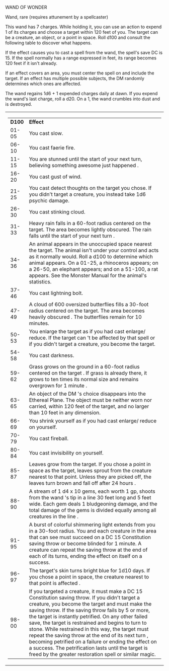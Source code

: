 
WAND OF WONDER

Wand, rare (requires attunement by a spellcaster)

This wand has 7 charges. While holding it, you can use an action to expend 1 of its charges and choose a target within 120 feet of you. The target can be a creature, an object, or a point in space. Roll d100 and consult the following table to discover what happens.

If the effect causes you to cast a spell from the wand, the spell's save DC is 15. If the spell normally has a range expressed in feet, its range becomes 120 feet if it isn't already.

If an effect covers an area, you must center the spell on and include the target. If an effect has multiple possible subjects, the DM randomly determines which ones are affected.

The wand regains 1d6 + 1 expended charges daily at dawn. If you expend the wand's last charge, roll a d20. On a 1, the wand crumbles into dust and is destroyed.

<table><tbody><tr class="odd"><td><table><tbody><tr class="odd"><td><strong>D100</strong></td><td><strong>Effect</strong></td></tr><tr class="even"><td>01-05</td><td>You cast slow.</td></tr><tr class="odd"><td>06- 10</td><td>You cast faerie fire.</td></tr><tr class="even"><td>11-15</td><td>You are stunned until the start of your next turn, believing something awesome just happened .</td></tr><tr class="odd"><td>16-20</td><td>You cast gust of wind.</td></tr><tr class="even"><td>21-25</td><td>You cast detect thoughts on the target you chose. If you didn't target a creature, you instead take 1d6 psychic damage.</td></tr><tr class="odd"><td>26-30</td><td>You cast stinking cloud.</td></tr><tr class="even"><td>31-33</td><td>Heavy rain falls in a 60-foot radius centered on the target. The area becomes lightly obscured. The rain falls until the start of your next turn .</td></tr><tr class="odd"><td>34-36</td><td>An animal appears in the unoccupied space nearest the target. The animal isn't under your control and acts as it normally would. Roll a d100 to determine which animal appears. On a 01-25, a rhinoceros appears; on a 26-50, an elephant appears; and on a 51-100, a rat appears. See the Monster Manual for the animal's statistics.</td></tr><tr class="even"><td>37-46</td><td>You cast lightning bolt.</td></tr><tr class="odd"><td>47-49</td><td>A cloud of 600 oversized butterflies fills a 30-foot radius centered on the target. The area becomes heavily obscured . The butterflies remain for 10 minutes.</td></tr><tr class="even"><td>50-53</td><td>You enlarge the target as if you had cast enlarge/ reduce. If the target can 't be affected by that spell or if you didn't target a creature, you become the target.</td></tr><tr class="odd"><td>54-58</td><td>You cast darkness.</td></tr><tr class="even"><td>59-62</td><td>Grass grows on the ground in a 60-foot radius centered on the target . If grass is already there, it grows to ten times its normal size and remains overgrown for 1 minute .</td></tr><tr class="odd"><td>63- 65</td><td>An object of the DM 's choice disappears into the Ethereal Plane. The object must be neither worn nor carried, within 120 feet of the target, and no larger than 10 feet in any dimension.</td></tr><tr class="even"><td>66-69</td><td>You shrink yourself as if you had cast enlarge/ reduce on yourself.</td></tr><tr class="odd"><td>70- 79</td><td>You cast fireball.</td></tr><tr class="even"><td>80-84</td><td>You cast invisibility on yourself.</td></tr><tr class="odd"><td>85-87</td><td>Leaves grow from the target. If you chose a point in space as the target, leaves sprout from the creature nearest to that point. Unless they are picked off, the leaves turn brown and fall off after 24 hours .</td></tr><tr class="even"><td>88- 90</td><td>A stream of 1 d4 x 10 gems, each worth 1 gp, shoots from the wand 's tip in a line 30 feet long and 5 feet wide. Each gem deals 1 bludgeoning damage, and the total damage of the gems is divided equally among all creatures in the line .</td></tr><tr class="odd"><td>91-95</td><td>A burst of colorful shimmering light extends from you in a 30-foot radius. You and each creature in the area that can see must succeed on a DC 15 Constitution saving throw or become blinded for 1 minute. A creature can repeat the saving throw at the end of each of its turns, ending the effect on itself on a success.</td></tr><tr class="even"><td>96-97</td><td>The target's skin turns bright blue for 1d10 days. If you chose a point in space, the creature nearest to that point is affected .</td></tr><tr class="odd"><td>98-00</td><td>If you targeted a creature, it must make a DC 15 Constitution saving throw. If you didn't target a creature, you become the target and must make the saving throw. If the saving throw fails by 5 or more, the target is instantly petrified. On any other failed save, the target is restrained and begins to turn to stone. While restrained in this way, the target must repeat the saving throw at the end of its next turn , becoming petrified on a failure or ending the effect on a success. The petrification lasts until the target is freed by the greater restoration spell or similar magic.</td></tr></tbody></table></td></tr></tbody></table>